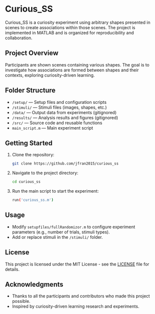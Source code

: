 # Curious_SS

Curious_SS is a curiosity experiment using arbitrary shapes presented in scenes to create associations within those scenes. The project is implemented in MATLAB and is organized for reproducibility and collaboration.

## Project Overview

Participants are shown scenes containing various shapes. The goal is to investigate how associations are formed between shapes and their contexts, exploring curiosity-driven learning.

## Folder Structure

- `/setup/` — Setup files and configuration scripts
- `/stimuli/` — Stimuli files (images, shapes, etc.)
- `/data/` — Output data from experiments (gitignored)
- `/results/` — Analysis results and figures (gitignored)
- `/src/` — Source code and reusable functions
- `main_script.m` — Main experiment script

## Getting Started

1. Clone the repository:
   ```sh
   git clone https://github.com/jfran2015/curious_ss
   ```
2. Navigate to the project directory:
   ```sh
   cd curious_ss
   ```

4. Run the main script to start the experiment:
   ```sh
   run('curious_ss.m')
   ```

## Usage

- Modify `setupfiles/fullRandomizor.m` to configure experiment parameters (e.g., number of trials, stimuli types).
- Add or replace stimuli in the `/stimuli/` folder.

## License

This project is licensed under the MIT License - see the [LICENSE](LICENSE) file for details.

## Acknowledgments

- Thanks to all the participants and contributors who made this project possible.
- Inspired by curiosity-driven learning research and experiments.


